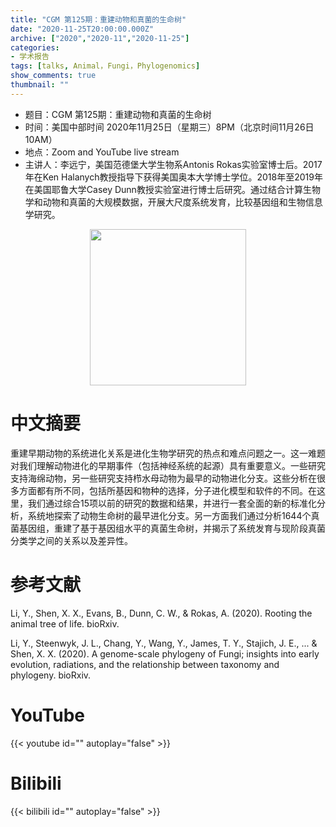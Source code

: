 ```yaml
---
title: "CGM 第125期：重建动物和真菌的生命树"
date: "2020-11-25T20:00:00.000Z"
archive: ["2020","2020-11","2020-11-25"]
categories:
- 学术报告
tags: [talks, Animal，Fungi，Phylogenomics]
show_comments: true
thumbnail: ""
---
```


- 题目：CGM 第125期：重建动物和真菌的生命树
- 时间：美国中部时间 2020年11月25日（星期三）8PM（北京时间11月26日 10AM）
- 地点：Zoom and YouTube live stream
- 主讲人：李远宁，美国范德堡大学生物系Antonis Rokas实验室博士后。2017年在Ken Halanych教授指导下获得美国奥本大学博士学位。2018年至2019年在美国耶鲁大学Casey Dunn教授实验室进行博士后研究。通过结合计算生物学和动物和真菌的大规模数据，开展大尺度系统发育，比较基因组和生物信息学研究。


<div align="center">
<img src="https://i.ibb.co/q7Z0L7L/1.png" height=250>
</div>

# 中文摘要

重建早期动物的系统进化关系是进化生物学研究的热点和难点问题之一。这一难题对我们理解动物进化的早期事件（包括神经系统的起源）具有重要意义。一些研究支持海绵动物，另一些研究支持栉水母动物为最早的动物进化分支。这些分析在很多方面都有所不同，包括所基因和物种的选择，分子进化模型和软件的不同。在这里，我们通过综合15项以前的研究的数据和结果，并进行一套全面的新的标准化分析，系统地探索了动物生命树的最早进化分支。另一方面我们通过分析1644个真菌基因组，重建了基于基因组水平的真菌生命树，并揭示了系统发育与现阶段真菌分类学之间的关系以及差异性。

# 参考文献

Li, Y., Shen, X. X., Evans, B., Dunn, C. W., & Rokas, A. (2020). Rooting the animal tree of life. bioRxiv.

Li, Y., Steenwyk, J. L., Chang, Y., Wang, Y., James, T. Y., Stajich, J. E., ... & Shen, X. X. (2020). A genome-scale phylogeny of Fungi; insights into early evolution, radiations, and the relationship between taxonomy and phylogeny. bioRxiv.

# YouTube

{{< youtube id="" autoplay="false" >}}

# Bilibili

{{< bilibili id="" autoplay="false" >}}

